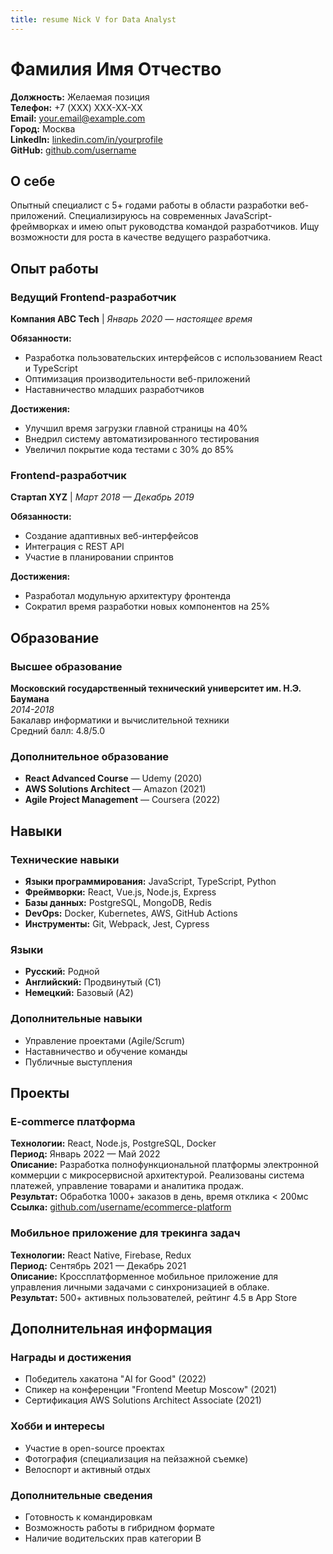 ```yaml
---
title: resume Nick V for Data Analyst
---
```


# Фамилия Имя Отчество

**Должность:** Желаемая позиция  
**Телефон:** +7 (XXX) XXX-XX-XX  
**Email:** your.email@example.com  
**Город:** Москва  
**LinkedIn:** [linkedin.com/in/yourprofile](https://linkedin.com/in/yourprofile)  
**GitHub:** [github.com/username](https://github.com/username)  

## О себе

Опытный специалист с 5+ годами работы в области разработки веб-приложений. 
Специализируюсь на современных JavaScript-фреймворках и имею опыт руководства 
командой разработчиков. Ищу возможности для роста в качестве ведущего разработчика.

## Опыт работы

### Ведущий Frontend-разработчик
**Компания ABC Tech** | *Январь 2020 — настоящее время*

**Обязанности:**
- Разработка пользовательских интерфейсов с использованием React и TypeScript
- Оптимизация производительности веб-приложений
- Наставничество младших разработчиков

**Достижения:**
- Улучшил время загрузки главной страницы на 40%
- Внедрил систему автоматизированного тестирования
- Увеличил покрытие кода тестами с 30% до 85%

### Frontend-разработчик
**Стартап XYZ** | *Март 2018 — Декабрь 2019*

**Обязанности:**
- Создание адаптивных веб-интерфейсов
- Интеграция с REST API
- Участие в планировании спринтов

**Достижения:**
- Разработал модульную архитектуру фронтенда
- Сократил время разработки новых компонентов на 25%

## Образование

### Высшее образование
**Московский государственный технический университет им. Н.Э. Баумана**  
*2014-2018*  
Бакалавр информатики и вычислительной техники  
Средний балл: 4.8/5.0

### Дополнительное образование
- **React Advanced Course** — Udemy (2020)
- **AWS Solutions Architect** — Amazon (2021)
- **Agile Project Management** — Coursera (2022)

## Навыки

### Технические навыки
- **Языки программирования:** JavaScript, TypeScript, Python
- **Фреймворки:** React, Vue.js, Node.js, Express
- **Базы данных:** PostgreSQL, MongoDB, Redis
- **DevOps:** Docker, Kubernetes, AWS, GitHub Actions
- **Инструменты:** Git, Webpack, Jest, Cypress

### Языки
- **Русский:** Родной
- **Английский:** Продвинутый (C1)
- **Немецкий:** Базовый (A2)

### Дополнительные навыки
- Управление проектами (Agile/Scrum)
- Наставничество и обучение команды
- Публичные выступления

## Проекты

### E-commerce платформа
**Технологии:** React, Node.js, PostgreSQL, Docker  
**Период:** Январь 2022 — Май 2022  
**Описание:** Разработка полнофункциональной платформы электронной коммерции с 
микросервисной архитектурой. Реализованы система платежей, управление товарами 
и аналитика продаж.  
**Результат:** Обработка 1000+ заказов в день, время отклика < 200мс  
**Ссылка:** [github.com/username/ecommerce-platform](https://github.com/username/ecommerce-platform)

### Мобильное приложение для трекинга задач
**Технологии:** React Native, Firebase, Redux  
**Период:** Сентябрь 2021 — Декабрь 2021  
**Описание:** Кроссплатформенное мобильное приложение для управления личными 
задачами с синхронизацией в облаке.  
**Результат:** 500+ активных пользователей, рейтинг 4.5 в App Store  

## Дополнительная информация

### Награды и достижения
- Победитель хакатона "AI for Good" (2022)
- Спикер на конференции "Frontend Meetup Moscow" (2021)
- Сертификация AWS Solutions Architect Associate (2021)

### Хобби и интересы
- Участие в open-source проектах
- Фотография (специализация на пейзажной съемке)
- Велоспорт и активный отдых

### Дополнительные сведения
- Готовность к командировкам
- Возможность работы в гибридном формате
- Наличие водительских прав категории B
